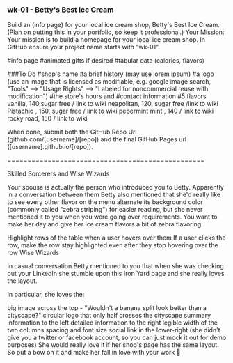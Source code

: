 ### wk-01 - Betty's Best Ice Cream

Build an (info page) for your local ice cream shop, Betty's Best Ice Cream. (Plan on putting this in your portfolio, so keep it professional.)
Your Mission: Your mission is to build a homepage for your local ice cream shop. In GitHub ensure your project name starts with "wk-01".

#info page
#animated gifts if desired
#tabular data (calories, flavors)

###To Do
#shop's name
#a brief history (may use lorem ipsum)
#a logo (use an image that is licensed as modifiable, e.g. google image search, "Tools" --> "Usage Rights" --> "Labeled for noncommercial reuse with modification")
#the store's hours and
#contact information
#5 flavors
  vanilla, 140,sugar free / link to wiki
  neapolitan, 120, sugar free /link to wiki
  Pistachio , 150, sugar free / link to wiki
  pepermint mint , 140 / link to wiki
  rocky road, 150 / link to wiki

When done, submit both the GitHub Repo Url (github.com/[username]/[repo])
and the final GitHub Pages url ([username].github.io/[repo]).

=================================================

Skilled Sorcerers and Wise Wizards

Your spouse is actually the person who introduced you to Betty. Apparently in a conversation between them Betty also mentioned that she'd really like to see every other flavor on the menu alternate its background color (commonly called "zebra striping") for easier reading, but she never mentioned it to you when you were going over requirements. You want to make her day and give her ice cream flavors a bit of zebra flavoring.

Highlight rows of the table when a user hovers over them
If a user clicks the row, make the row stay highlighted even after they stop hovering over the row
Wise Wizards

In casual conversation Betty mentioned to you that when she was checking out your LinkedIn she stumble upon this Iron Yard page and she really loves the layout.

In particular, she loves the:

big image across the top - "Wouldn't a banana split look better than a cityscape?"
circular logo that only half crosses the cityscape
summary information to the left
detailed information to the right
legible width of the two columns
spacing and font size
social link in the lower-right (she didn't give you a twitter or facebook account, so you can just mock it out for demo purposes)
She would really love it if her shop's page has the same layout. So put a bow on it and make her fall in love with your work 💝

